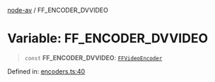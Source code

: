 [node-av](../globals.md) / FF\_ENCODER\_DVVIDEO

# Variable: FF\_ENCODER\_DVVIDEO

> `const` **FF\_ENCODER\_DVVIDEO**: [`FFVideoEncoder`](../type-aliases/FFVideoEncoder.md)

Defined in: [encoders.ts:40](https://github.com/seydx/av/blob/f8631fc881b394300b1479f511d55cf1c370a87f/src/constants/encoders.ts#L40)
